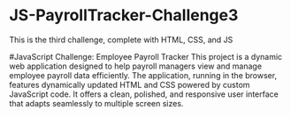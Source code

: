 # JS-PayrollTracker-Challenge3
 This is the third challenge, complete with HTML, CSS, and JS

#JavaScript Challenge: Employee Payroll Tracker
This project is a dynamic web application designed to help payroll managers view and manage employee payroll data efficiently. The application, running in the browser, features dynamically updated HTML and CSS powered by custom JavaScript code. It offers a clean, polished, and responsive user interface that adapts seamlessly to multiple screen sizes.
